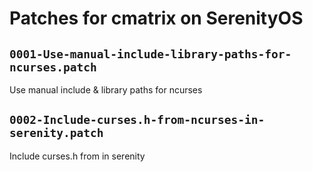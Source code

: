 # Patches for cmatrix on SerenityOS

## `0001-Use-manual-include-library-paths-for-ncurses.patch`

Use manual include & library paths for ncurses


## `0002-Include-curses.h-from-ncurses-in-serenity.patch`

Include curses.h from <ncurses> in serenity


